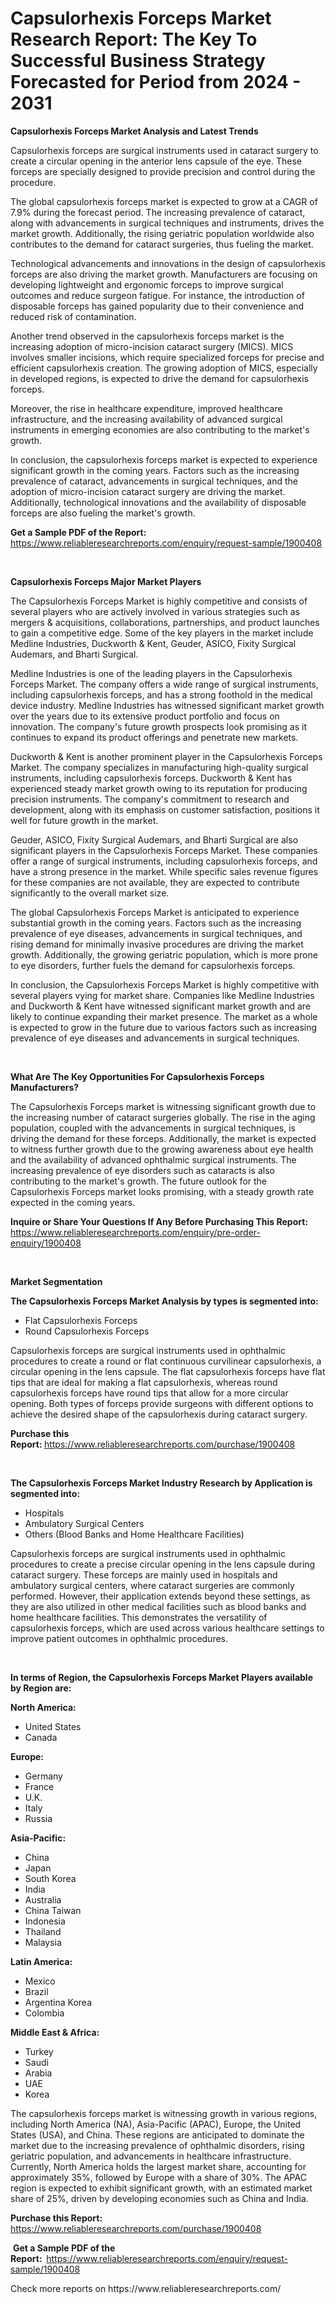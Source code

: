 <p><h1>Capsulorhexis Forceps Market Research Report: The Key To Successful Business Strategy Forecasted for Period from 2024 - 2031</h1></p><p><strong>Capsulorhexis Forceps Market Analysis and Latest Trends</strong></p>
<p><p>Capsulorhexis forceps are surgical instruments used in cataract surgery to create a circular opening in the anterior lens capsule of the eye. These forceps are specially designed to provide precision and control during the procedure.</p><p>The global capsulorhexis forceps market is expected to grow at a CAGR of 7.9% during the forecast period. The increasing prevalence of cataract, along with advancements in surgical techniques and instruments, drives the market growth. Additionally, the rising geriatric population worldwide also contributes to the demand for cataract surgeries, thus fueling the market.</p><p>Technological advancements and innovations in the design of capsulorhexis forceps are also driving the market growth. Manufacturers are focusing on developing lightweight and ergonomic forceps to improve surgical outcomes and reduce surgeon fatigue. For instance, the introduction of disposable forceps has gained popularity due to their convenience and reduced risk of contamination.</p><p>Another trend observed in the capsulorhexis forceps market is the increasing adoption of micro-incision cataract surgery (MICS). MICS involves smaller incisions, which require specialized forceps for precise and efficient capsulorhexis creation. The growing adoption of MICS, especially in developed regions, is expected to drive the demand for capsulorhexis forceps.</p><p>Moreover, the rise in healthcare expenditure, improved healthcare infrastructure, and the increasing availability of advanced surgical instruments in emerging economies are also contributing to the market's growth.</p><p>In conclusion, the capsulorhexis forceps market is expected to experience significant growth in the coming years. Factors such as the increasing prevalence of cataract, advancements in surgical techniques, and the adoption of micro-incision cataract surgery are driving the market. Additionally, technological innovations and the availability of disposable forceps are also fueling the market's growth.</p></p>
<p><strong>Get a Sample PDF of the Report:&nbsp;</strong> <a href="https://www.reliableresearchreports.com/enquiry/request-sample/1900408">https://www.reliableresearchreports.com/enquiry/request-sample/1900408</a></p>
<p>&nbsp;</p>
<p><strong>Capsulorhexis Forceps Major Market Players</strong></p>
<p><p>The Capsulorhexis Forceps Market is highly competitive and consists of several players who are actively involved in various strategies such as mergers & acquisitions, collaborations, partnerships, and product launches to gain a competitive edge. Some of the key players in the market include Medline Industries, Duckworth & Kent, Geuder, ASICO, Fixity Surgical Audemars, and Bharti Surgical.</p><p>Medline Industries is one of the leading players in the Capsulorhexis Forceps Market. The company offers a wide range of surgical instruments, including capsulorhexis forceps, and has a strong foothold in the medical device industry. Medline Industries has witnessed significant market growth over the years due to its extensive product portfolio and focus on innovation. The company's future growth prospects look promising as it continues to expand its product offerings and penetrate new markets.</p><p>Duckworth & Kent is another prominent player in the Capsulorhexis Forceps Market. The company specializes in manufacturing high-quality surgical instruments, including capsulorhexis forceps. Duckworth & Kent has experienced steady market growth owing to its reputation for producing precision instruments. The company's commitment to research and development, along with its emphasis on customer satisfaction, positions it well for future growth in the market.</p><p>Geuder, ASICO, Fixity Surgical Audemars, and Bharti Surgical are also significant players in the Capsulorhexis Forceps Market. These companies offer a range of surgical instruments, including capsulorhexis forceps, and have a strong presence in the market. While specific sales revenue figures for these companies are not available, they are expected to contribute significantly to the overall market size.</p><p>The global Capsulorhexis Forceps Market is anticipated to experience substantial growth in the coming years. Factors such as the increasing prevalence of eye diseases, advancements in surgical techniques, and rising demand for minimally invasive procedures are driving the market growth. Additionally, the growing geriatric population, which is more prone to eye disorders, further fuels the demand for capsulorhexis forceps.</p><p>In conclusion, the Capsulorhexis Forceps Market is highly competitive with several players vying for market share. Companies like Medline Industries and Duckworth & Kent have witnessed significant market growth and are likely to continue expanding their market presence. The market as a whole is expected to grow in the future due to various factors such as increasing prevalence of eye diseases and advancements in surgical techniques.</p></p>
<p>&nbsp;</p>
<p><strong>What Are The Key Opportunities For Capsulorhexis Forceps Manufacturers?</strong></p>
<p><p>The Capsulorhexis Forceps market is witnessing significant growth due to the increasing number of cataract surgeries globally. The rise in the aging population, coupled with the advancements in surgical techniques, is driving the demand for these forceps. Additionally, the market is expected to witness further growth due to the growing awareness about eye health and the availability of advanced ophthalmic surgical instruments. The increasing prevalence of eye disorders such as cataracts is also contributing to the market's growth. The future outlook for the Capsulorhexis Forceps market looks promising, with a steady growth rate expected in the coming years.</p></p>
<p><strong>Inquire or Share Your Questions If Any Before Purchasing This Report:</strong> <a href="https://www.reliableresearchreports.com/enquiry/pre-order-enquiry/1900408">https://www.reliableresearchreports.com/enquiry/pre-order-enquiry/1900408</a></p>
<p>&nbsp;</p>
<p><strong>Market Segmentation</strong></p>
<p><strong>The Capsulorhexis Forceps Market Analysis by types is segmented into:</strong></p>
<p><ul><li>Flat Capsulorhexis Forceps</li><li>Round Capsulorhexis Forceps</li></ul></p>
<p><p>Capsulorhexis forceps are surgical instruments used in ophthalmic procedures to create a round or flat continuous curvilinear capsulorhexis, a circular opening in the lens capsule. The flat capsulorhexis forceps have flat tips that are ideal for making a flat capsulorhexis, whereas round capsulorhexis forceps have round tips that allow for a more circular opening. Both types of forceps provide surgeons with different options to achieve the desired shape of the capsulorhexis during cataract surgery.</p></p>
<p><strong>Purchase this Report:&nbsp;</strong><a href="https://www.reliableresearchreports.com/purchase/1900408">https://www.reliableresearchreports.com/purchase/1900408</a></p>
<p>&nbsp;</p>
<p><strong>The Capsulorhexis Forceps Market Industry Research by Application is segmented into:</strong></p>
<p><ul><li>Hospitals</li><li>Ambulatory Surgical Centers</li><li>Others (Blood Banks and Home Healthcare Facilities)</li></ul></p>
<p><p>Capsulorhexis forceps are surgical instruments used in ophthalmic procedures to create a precise circular opening in the lens capsule during cataract surgery. These forceps are mainly used in hospitals and ambulatory surgical centers, where cataract surgeries are commonly performed. However, their application extends beyond these settings, as they are also utilized in other medical facilities such as blood banks and home healthcare facilities. This demonstrates the versatility of capsulorhexis forceps, which are used across various healthcare settings to improve patient outcomes in ophthalmic procedures.</p></p>
<p>&nbsp;</p>
<p><strong>In terms of Region, the Capsulorhexis Forceps Market Players available by Region are:</strong></p>
<p>
    <p> <strong> North America: </strong>
        <ul>
            <li>United States</li>
            <li>Canada</li>
        </ul>
        </p> 
    <p> <strong> Europe: </strong>
        <ul>
            <li>Germany</li>
            <li>France</li>
            <li>U.K.</li>
            <li>Italy</li>
            <li>Russia</li>
        </ul>
        </p> 
    <p> <strong> Asia-Pacific: </strong>
        <ul>
            <li>China</li>
            <li>Japan</li>
            <li>South Korea</li>
            <li>India</li>
            <li>Australia</li>
            <li>China Taiwan</li>
            <li>Indonesia</li>
            <li>Thailand</li>
            <li>Malaysia</li>
        </ul>
        </p> 
    <p> <strong> Latin America: </strong>
        <ul>
            <li>Mexico</li>
            <li>Brazil</li>
            <li>Argentina Korea</li>
            <li>Colombia</li>
        </ul>
        </p> 
    <p> <strong> Middle East & Africa: </strong>
        <ul>
            <li>Turkey</li>
            <li>Saudi</li>
            <li>Arabia</li>
            <li>UAE</li>
            <li>Korea</li>
        </ul>
    </p>
    </p>
<p><p>The capsulorhexis forceps market is witnessing growth in various regions, including North America (NA), Asia-Pacific (APAC), Europe, the United States (USA), and China. These regions are anticipated to dominate the market due to the increasing prevalence of ophthalmic disorders, rising geriatric population, and advancements in healthcare infrastructure. Currently, North America holds the largest market share, accounting for approximately 35%, followed by Europe with a share of 30%. The APAC region is expected to exhibit significant growth, with an estimated market share of 25%, driven by developing economies such as China and India.</p></p>
<p><strong>Purchase this Report: </strong><a href="https://www.reliableresearchreports.com/purchase/1900408">https://www.reliableresearchreports.com/purchase/1900408</a></p>
<p>&nbsp;<strong>Get a Sample PDF of the Report:&nbsp;&nbsp;</strong><a href="https://www.reliableresearchreports.com/enquiry/request-sample/1900408">https://www.reliableresearchreports.com/enquiry/request-sample/1900408</a></p>
<p><strong></strong></p>
<p>Check more reports on https://www.reliableresearchreports.com/</p>